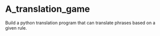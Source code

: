 # A_translation_game
Build a python translation program that can translate phrases based on a given rule.
